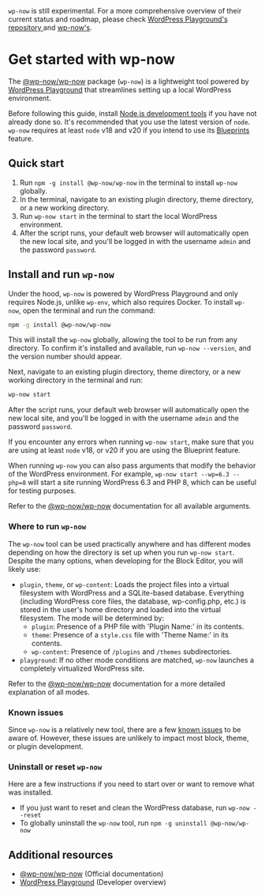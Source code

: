 <div class="callout callout-alert">
<code>wp-now</code> is still experimental. For a more comprehensive overview of their current status and roadmap, please check <a href="https://github.com/WordPress/wordpress-playground"> WordPress Playground's repository </a> and <a href="https://github.com/WordPress/playground-tools/tree/trunk/packages/wp-now">wp-now's</a>.
</div>

# Get started with wp-now

The [@wp-now/wp-now](https://www.npmjs.com/package/@wordpress/env) package (`wp-now`) is a lightweight tool powered by [WordPress Playground](https://developer.wordpress.org/playground/) that streamlines setting up a local WordPress environment.

Before following this guide, install [Node.js development tools](/docs/getting-started/devenv#node-js-development-tools) if you have not already done so. It's recommended that you use the latest version of `node`. `wp-now` requires at least `node` v18 and v20 if you intend to use its [Blueprints](https://github.com/WordPress/playground-tools/tree/trunk/packages/wp-now#using-blueprints) feature. 

## Quick start
 
1. Run `npm -g install @wp-now/wp-now` in the terminal to install `wp-now` globally.
2. In the terminal, navigate to an existing plugin directory, theme directory, or a new working directory.
3. Run `wp-now start` in the terminal to start the local WordPress environment.
4. After the script runs, your default web browser will automatically open the new local site, and you'll be logged in with the username `admin` and the password `password`.

## Install and run `wp-now`

Under the hood, `wp-now` is powered by WordPress Playground and only requires Node.js, unlike `wp-env`, which also requires Docker. To install `wp-now`, open the terminal and run the command:

```sh
npm -g install @wp-now/wp-now
```

This will install the `wp-now` globally, allowing the tool to be run from any directory. To confirm it's installed and available, run `wp-now --version`, and the version number should appear.

Next, navigate to an existing plugin directory, theme directory, or a new working directory in the terminal and run:

```sh
wp-now start
```

After the script runs, your default web browser will automatically open the new local site, and you'll be logged in with the username `admin` and the password `password`.

<div class="callout callout-tip">
    If you encounter any errors when running <code>wp-now start</code>, make sure that you are using at least <code>node</code> v18, or v20 if you are using the Blueprint feature.
</div>

When running `wp-now` you can also pass arguments that modify the behavior of the WordPress environment. For example, `wp-now start --wp=6.3 --php=8` will start a site running WordPress 6.3 and PHP 8, which can be useful for testing purposes.

Refer to the [@wp-now/wp-now](https://github.com/WordPress/playground-tools/tree/trunk/packages/wp-now) documentation for all available arguments.

### Where to run `wp-now`

The `wp-now` tool can be used practically anywhere and has different modes depending on how the directory is set up when you run `wp-now start`. Despite the many options, when developing for the Block Editor, you will likely use:

- `plugin`, `theme`, or `wp-content`: Loads the project files into a virtual filesystem with WordPress and a SQLite-based database. Everything (including WordPress core files, the database, wp-config.php, etc.) is stored in the user's home directory and loaded into the virtual filesystem. The mode will be determined by:
    - `plugin`: Presence of a PHP file with 'Plugin Name:' in its contents.
    - `theme`: Presence of a `style.css` file with 'Theme Name:' in its contents.
    - `wp-content`: Presence of `/plugins` and `/themes` subdirectories.
- `playground`: If no other mode conditions are matched, `wp-now` launches a completely virtualized WordPress site.

Refer to the [@wp-now/wp-now](https://github.com/WordPress/playground-tools/tree/trunk/packages/wp-now) documentation for a more detailed explanation of all modes.

### Known issues

Since `wp-now` is a relatively new tool, there are a few [known issues](https://github.com/WordPress/playground-tools/tree/trunk/packages/wp-now#known-issues) to be aware of. However, these issues are unlikely to impact most block, theme, or plugin development.

### Uninstall or reset `wp-now`

Here are a few instructions if you need to start over or want to remove what was installed.

-   If you just want to reset and clean the WordPress database, run `wp-now --reset`
-   To globally uninstall the `wp-now` tool, run `npm -g uninstall @wp-now/wp-now`

## Additional resources

-   [@wp-now/wp-now](https://github.com/WordPress/playground-tools/tree/trunk/packages/wp-now) (Official documentation)
-   [WordPress Playground](https://developer.wordpress.org/playground/) (Developer overview)
